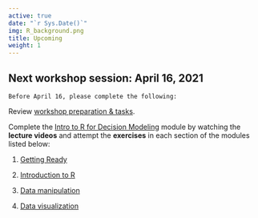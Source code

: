 ```yaml
---
active: true
date: "`r Sys.Date()`"
img: R_background.png
title: Upcoming
weight: 1
---
```


## Next workshop session: April 16, 2021

`Before April 16, please complete the following:`

Review [workshop preparation & tasks](https://janssen-decision-modeling-workshop.netlify.app/days/day1/).

Complete the [Intro to R for Decision Modeling](https://janssen-decision-modeling-workshop.netlify.app/days/day1/welcome/) module by watching the **lecture videos** and attempt the **exercises** in each section of the modules listed below:

1. [Getting Ready](https://janssen-decision-modeling-workshop.netlify.app/days/day1/getting_ready/)

2. [Introduction to R](https://janssen-decision-modeling-workshop.netlify.app/days/day1/introduction_to_r/)

3. [Data manipulation](https://janssen-decision-modeling-workshop.netlify.app/days/day1/data_manipulation/)

4. [Data visualization](https://janssen-decision-modeling-workshop.netlify.app/days/day1/plotting/)



